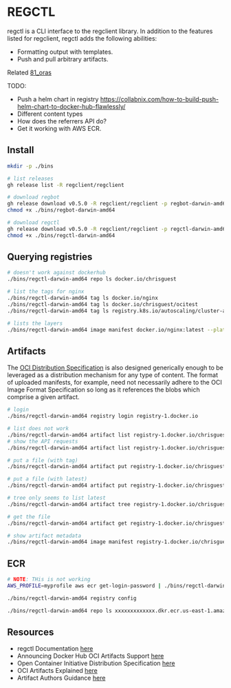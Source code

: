 # REGCTL

regctl is a CLI interface to the regclient library. In addition to the features listed for regclient, regctl adds the following abilities:

* Formatting output with templates.
* Push and pull arbitrary artifacts.

Related [81_oras](../81_oras/README.md)  

TODO:

* Push a helm chart in registry https://collabnix.com/how-to-build-push-helm-chart-to-docker-hub-flawlessly/
* Different content types
* How does the referrers API do?
* Get it working with AWS ECR.  

## Install

```sh
mkdir -p ./bins

# list releases
gh release list -R regclient/regclient   

# download regbot
gh release download v0.5.0 -R regclient/regclient -p regbot-darwin-amd64 --output ./bins/regbot-darwin-amd64
chmod +x ./bins/regbot-darwin-amd64

# download regctl
gh release download v0.5.0 -R regclient/regclient -p regctl-darwin-amd64 --output ./bins/regctl-darwin-amd64
chmod +x ./bins/regctl-darwin-amd64
```

## Querying registries

```sh
# doesn't work against dockerhub
./bins/regctl-darwin-amd64 repo ls docker.io/chrisguest

# list the tags for nginx
./bins/regctl-darwin-amd64 tag ls docker.io/nginx
./bins/regctl-darwin-amd64 tag ls docker.io/chrisguest/ocitest
./bins/regctl-darwin-amd64 tag ls registry.k8s.io/autoscaling/cluster-autoscaler

# lists the layers 
./bins/regctl-darwin-amd64 image manifest docker.io/nginx:latest --platform linux/amd64
```

## Artifacts

The [OCI Distribution Specification](https://github.com/opencontainers/distribution-spec/blob/main/README.md) is also designed generically enough to be leveraged as a distribution mechanism for any type of content. The format of uploaded manifests, for example, need not necessarily adhere to the OCI Image Format Specification so long as it references the blobs which comprise a given artifact.

```sh
# login
./bins/regctl-darwin-amd64 registry login registry-1.docker.io

# list does not work
./bins/regctl-darwin-amd64 artifact list registry-1.docker.io/chrisguest/demo:0.0.1
# show the API requests
./bins/regctl-darwin-amd64 artifact list registry-1.docker.io/chrisguest/demo:0.0.1 -v debug

# put a file (with tag)
./bins/regctl-darwin-amd64 artifact put registry-1.docker.io/chrisguest/demo:0.0.1 --file ./README.md

# put a file (with latest)
./bins/regctl-darwin-amd64 artifact put registry-1.docker.io/chrisguest/demo --file ./README.md --artifact-type application/vnd.oci.readme.md

# tree only seems to list latest
./bins/regctl-darwin-amd64 artifact tree registry-1.docker.io/chrisguest/demo

# get the file
./bins/regctl-darwin-amd64 artifact get registry-1.docker.io/chrisguest/demo --output ./out 

# show artifact metadata
./bins/regctl-darwin-amd64 image manifest registry-1.docker.io/chrisguest/demo

```

## ECR

```sh
# NOTE: THis is not working
AWS_PROFILE=myprofile aws ecr get-login-password | ./bins/regctl-darwin-amd64 registry login --pass-stdin --user AWS  xxxxxxxxxxxxx.dkr.ecr.us-east-1.amazonaws.com

./bins/regctl-darwin-amd64 registry config

./bins/regctl-darwin-amd64 repo ls xxxxxxxxxxxxx.dkr.ecr.us-east-1.amazonaws.com
```

## Resources

* regctl Documentation [here](https://github.com/regclient/regclient/blob/main/docs/regctl.md)  
* Announcing Docker Hub OCI Artifacts Support [here](https://www.docker.com/blog/announcing-docker-hub-oci-artifacts-support/)  
* Open Container Initiative Distribution Specification [here](https://github.com/opencontainers/distribution-spec/blob/main/spec.md#api)  
* OCI Artifacts Explained [here](https://dlorenc.medium.com/oci-artifacts-explained-8f4a77945c13)  
* Artifact Authors Guidance [here](https://github.com/opencontainers/artifacts/blob/main/artifact-authors.md)  
